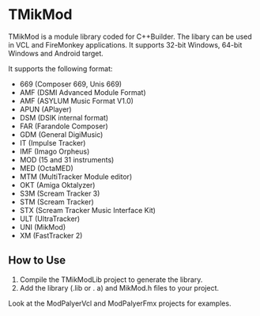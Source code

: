# TMikMod
TMikMod is a module library coded for C++Builder.
The libary can be used in VCL and FireMonkey applications.
It supports 32-bit Windows, 64-bit Windows and Android target.

It supports the following format:
 * 669 (Composer 669, Unis 669)
 * AMF (DSMI Advanced Module Format)
 * AMF (ASYLUM Music Format V1.0)
 * APUN (APlayer)
 * DSM (DSIK internal format)
 * FAR (Farandole Composer)
 * GDM (General DigiMusic)
 * IT (Impulse Tracker)
 * IMF (Imago Orpheus)
 * MOD (15 and 31 instruments)
 * MED (OctaMED)
 * MTM (MultiTracker Module editor)
 * OKT (Amiga Oktalyzer)
 * S3M (Scream Tracker 3)
 * STM (Scream Tracker)
 * STX (Scream Tracker Music Interface Kit)
 * ULT (UltraTracker)
 * UNI (MikMod)
 * XM (FastTracker 2)

## How to Use
1. Compile the TMikModLib project to generate the library.
2. Add the library (.lib or . a) and MikMod.h files to your project.

Look at the ModPalyerVcl and ModPalyerFmx projects for examples.
